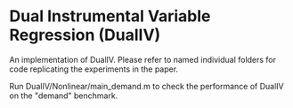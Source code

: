 # Dual Instrumental Variable Regression (DualIV)
An implementation of DualIV. Please refer to named individual folders for code replicating the experiments in the paper.

Run DualIV/Nonlinear/main_demand.m to check the performance of DualIV on the "demand" benchmark.

